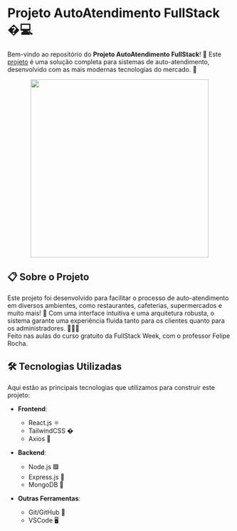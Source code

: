# Projeto AutoAtendimento FullStack �💻

Bem-vindo ao repositório do **Projeto AutoAtendimento FullStack**! 🎉 Este [projeto](https://projeto-auto-atendimento-full-stack.vercel.app/fsw-donalds) é uma solução completa para sistemas de auto-atendimento, desenvolvido com as mais modernas tecnologias do mercado. 🚀


<p align="center">
<img 
    src="https://github.com/user-attachments/assets/faa90701-0c8d-4008-b31e-c3fe6ad22185"
    width="400"  
/>
</p>

## 📋 Sobre o Projeto

Este projeto foi desenvolvido para facilitar o processo de auto-atendimento em diversos ambientes, como restaurantes, cafeterias, supermercados e muito mais! 🌟 Com uma interface intuitiva e uma arquitetura robusta, o sistema garante uma experiência fluida tanto para os clientes quanto para os administradores. 💼👩‍💻 <br>
Feito nas aulas do curso gratuito da FullStack Week, com o professor Felipe Rocha.

## 🛠️ Tecnologias Utilizadas

Aqui estão as principais tecnologias que utilizamos para construir este projeto:

- **Frontend**: 
  - React.js ⚛️
  - TailwindCSS �
  - Axios 📡

- **Backend**: 
  - Node.js 🟩
  - Express.js 🚂
  - MongoDB 🍃

- **Outras Ferramentas**:  
  - Git/GitHub 🐙
  - VSCode 🖥️

